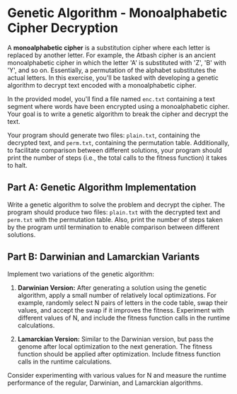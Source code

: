 # Genetic Algorithm - Monoalphabetic Cipher Decryption

A **monoalphabetic cipher** is a substitution cipher where each letter is replaced by another letter. For example, the Atbash cipher is an ancient monoalphabetic cipher in which the letter 'A' is substituted with 'Z', 'B' with 'Y', and so on. Essentially, a permutation of the alphabet substitutes the actual letters. In this exercise, you'll be tasked with developing a genetic algorithm to decrypt text encoded with a monoalphabetic cipher.

In the provided model, you'll find a file named `enc.txt` containing a text segment where words have been encrypted using a monoalphabetic cipher. Your goal is to write a genetic algorithm to break the cipher and decrypt the text.

Your program should generate two files: `plain.txt`, containing the decrypted text, and `perm.txt`, containing the permutation table. Additionally, to facilitate comparison between different solutions, your program should print the number of steps (i.e., the total calls to the fitness function) it takes to halt.

## Part A: Genetic Algorithm Implementation

Write a genetic algorithm to solve the problem and decrypt the cipher. The program should produce two files: `plain.txt` with the decrypted text and `perm.txt` with the permutation table. Also, print the number of steps taken by the program until termination to enable comparison between different solutions.

## Part B: Darwinian and Lamarckian Variants

Implement two variations of the genetic algorithm:

1. **Darwinian Version:** After generating a solution using the genetic algorithm, apply a small number of relatively local optimizations. For example, randomly select N pairs of letters in the code table, swap their values, and accept the swap if it improves the fitness. Experiment with different values of N, and include the fitness function calls in the runtime calculations.

2. **Lamarckian Version:** Similar to the Darwinian version, but pass the genome after local optimization to the next generation. The fitness function should be applied after optimization. Include fitness function calls in the runtime calculations.

Consider experimenting with various values for N and measure the runtime performance of the regular, Darwinian, and Lamarckian algorithms.
